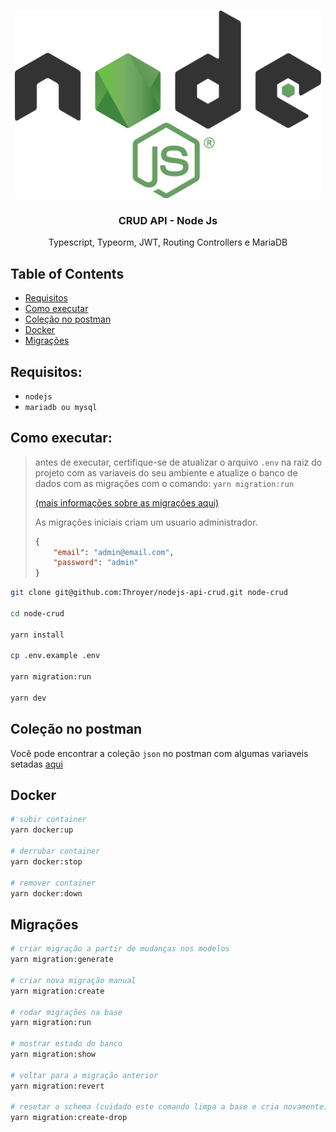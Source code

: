 <br />
<p align="center">
  <a href="https://github.com/Throyer/nodejs-api-crud">
    <img src="./assets/node.png" alt="Logo" height="300">
  </a>

  <h3 align="center">CRUD API - Node Js</h3>

  <p align="center">
    Typescript, Typeorm, JWT, Routing Controllers e MariaDB
    <br />
  </p>
</p>

## Table of Contents
- [Requisitos](#requisitos)
- [Como executar](#como-executar)
- [Coleção no postman](#coleção-no-postman)
- [Docker](#docker)
- [Migrações](#migrações)

## Requisitos:
- `nodejs`
- `mariadb ou mysql`

## Como executar:
> antes de executar, certifique-se de atualizar o arquivo `.env` na raiz do projeto com as variaveis do seu ambiente e atualize o banco de dados com as migrações com o comando: `yarn migration:run`
>
> [(mais informações sobre as migrações aqui)](#migrações)
> 
> As migrações iniciais criam um usuario administrador.
> ```json
> {
>     "email": "admin@email.com",
>     "password": "admin"
> }
> ```

```sh
git clone git@github.com:Throyer/nodejs-api-crud.git node-crud

cd node-crud

yarn install

cp .env.example .env

yarn migration:run 

yarn dev
```
## Coleção no postman
Você pode encontrar a coleção `json` no postman com algumas variaveis setadas [aqui](./assets/postman/node_api.json)

## Docker
```sh
# subir container
yarn docker:up

# derrubar container
yarn docker:stop

# remover container
yarn docker:down
```

## Migrações

```sh
# criar migração a partir de mudanças nos modelos
yarn migration:generate

# criar nova migração manual
yarn migration:create

# rodar migrações na base
yarn migration:run

# mostrar estado do banco
yarn migration:show

# voltar para a migração anterior
yarn migration:revert

# resetar o schema (cuidado este comando limpa a base e cria novamente)
yarn migration:create-drop
```
